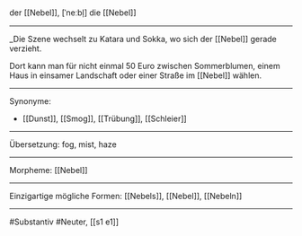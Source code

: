 der [[Nebel]], [ˈneːbl̩]
die [[Nebel]]


---
_Die Szene wechselt zu Katara und Sokka, wo sich der [[Nebel]] gerade verzieht.

Dort kann man für nicht einmal 50 Euro zwischen Sommerblumen, einem Haus in einsamer Landschaft oder einer Straße im [[Nebel]] wählen.


---
Synonyme:
- [[Dunst]], [[Smog]], [[Trübung]], [[Schleier]]

---
Übersetzung: fog, mist, haze

---
Morpheme:
[[Nebel]]

---
Einzigartige mögliche Formen: [[Nebels]], [[Nebel]], [[Nebeln]]

---
#Substantiv #Neuter, [[s1 e1]]